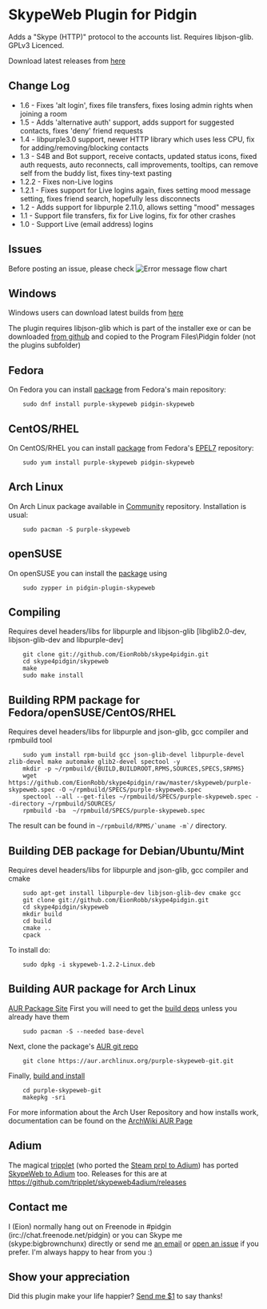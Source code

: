 SkypeWeb Plugin for Pidgin
==========================

Adds a "Skype (HTTP)" protocol to the accounts list.  Requires libjson-glib.  GPLv3 Licenced.

Download latest releases from [here](https://github.com/EionRobb/skype4pidgin/releases)

Change Log
----------
  * 1.6 - Fixes 'alt login', fixes file transfers, fixes losing admin rights when joining a room
  * 1.5 - Adds 'alternative auth' support, adds support for suggested contacts, fixes 'deny' friend requests
  * 1.4 - libpurple3.0 support, newer HTTP library which uses less CPU, fix for adding/removing/blocking contacts
  * 1.3 - S4B and Bot support, receive contacts, updated status icons, fixed auth requests, auto reconnects, call improvements, tooltips, can remove self from the buddy list, fixes tiny-text pasting
  * 1.2.2 - Fixes non-Live logins
  * 1.2.1 - Fixes support for Live logins again, fixes setting mood message setting, fixes friend search, hopefully less disconnects
  * 1.2 - Adds support for libpurple 2.11.0, allows setting "mood" messages
  * 1.1 - Support file transfers, fix for Live logins, fix for other crashes
  * 1.0 - Support Live (email address) logins
  
Issues
------
Before posting an issue, please check ![Error message flow chart](http://dequis.org/skypeweb.png)

Windows
-------
Windows users can download latest builds from [here](https://github.com/EionRobb/skype4pidgin/releases)

The plugin requires libjson-glib which is part of the installer exe or can be downloaded [from github](https://github.com/EionRobb/skype4pidgin/raw/master/skypeweb/libjson-glib-1.0.dll) and copied to the Program Files\Pidgin folder (not the plugins subfolder)

Fedora
---------
On Fedora you can install [package](https://apps.fedoraproject.org/packages/purple-skypeweb) from Fedora's main repository:
```
	sudo dnf install purple-skypeweb pidgin-skypeweb
```

CentOS/RHEL
---------
On CentOS/RHEL you can install [package](https://apps.fedoraproject.org/packages/purple-skypeweb) from Fedora's [EPEL7](http://fedoraproject.org/wiki/EPEL) repository:

```
	sudo yum install purple-skypeweb pidgin-skypeweb
```

Arch Linux
----------
On Arch Linux package available in [Community](https://wiki.archlinux.org/index.php/official_repositories#community) repository. Installation is usual:
```
	sudo pacman -S purple-skypeweb
```

openSUSE
--------
On openSUSE you can install the [package](https://software.opensuse.org/package/pidgin-plugin-skypeweb) using
```
	sudo zypper in pidgin-plugin-skypeweb
```

Compiling
---------
Requires devel headers/libs for libpurple and libjson-glib [libglib2.0-dev, libjson-glib-dev and libpurple-dev]
```	
	git clone git://github.com/EionRobb/skype4pidgin.git
	cd skype4pidgin/skypeweb
	make
	sudo make install
```

Building RPM package for Fedora/openSUSE/CentOS/RHEL
---------
Requires devel headers/libs for libpurple and json-glib, gcc compiler and rpmbuild tool
```
	sudo yum install rpm-build gcc json-glib-devel libpurple-devel zlib-devel make automake glib2-devel spectool -y
	mkdir -p ~/rpmbuild/{BUILD,BUILDROOT,RPMS,SOURCES,SPECS,SRPMS}
	wget https://github.com/EionRobb/skype4pidgin/raw/master/skypeweb/purple-skypeweb.spec -O ~/rpmbuild/SPECS/purple-skypeweb.spec
	spectool --all --get-files ~/rpmbuild/SPECS/purple-skypeweb.spec --directory ~/rpmbuild/SOURCES/
	rpmbuild -ba  ~/rpmbuild/SPECS/purple-skypeweb.spec
```
The result can be found in ``~/rpmbuild/RPMS/`uname -m`/`` directory.


Building DEB package for Debian/Ubuntu/Mint
---------
Requires devel headers/libs for libpurple and json-glib, gcc compiler and cmake
```
	sudo apt-get install libpurple-dev libjson-glib-dev cmake gcc
	git clone git://github.com/EionRobb/skype4pidgin.git
	cd skype4pidgin/skypeweb
	mkdir build
	cd build
	cmake ..
	cpack
```
To install do:
```
	sudo dpkg -i skypeweb-1.2.2-Linux.deb
```

Building AUR package for Arch Linux
----------
[AUR Package Site](https://aur.archlinux.org/packages/purple-skypeweb-git)
First you will need to get the [build deps](https://wiki.archlinux.org/index.php/Arch_User_Repository#Prerequisites) unless you already have them
```
	sudo pacman -S --needed base-devel
```
Next, clone the package's [AUR git repo](https://aur.archlinux.org/purple-skypeweb-git.git)
```
	git clone https://aur.archlinux.org/purple-skypeweb-git.git
```
Finally, [build and install](https://wiki.archlinux.org/index.php/Arch_User_Repository#Build_and_install_the_package)
```
	cd purple-skypeweb-git
	makepkg -sri
```

For more information about the Arch User Repository and how installs work, documentation can be found on the [ArchWiki AUR Page](https://wiki.archlinux.org/index.php/AUR)

Adium
-----
The magical [tripplet](https://github.com/tripplet) (who ported the [Steam prpl to Adium](https://github.com/tripplet/Adium-Steam-IM)) has ported [SkypeWeb to Adium](https://github.com/tripplet/skypeweb4adium) too.  Releases for this are at https://github.com/tripplet/skypeweb4adium/releases


Contact me
----------
I (Eion) normally hang out on Freenode in #pidgin (irc://chat.freenode.net/pidgin) or you can Skype me (skype:bigbrownchunx) directly or send me [an email](mailto:eionrobb+skype%40gmail.com) or [open an issue](https://github.com/EionRobb/skype4pidgin/issues/new) if you prefer.  I'm always happy to hear from you :)

Show your appreciation
----------------------
Did this plugin make your life happier?  [Send me $1](https://www.paypal.com/cgi-bin/webscr?cmd=_s-xclick&hosted_button_id=D33N5RV7FEXZU) to say thanks!
